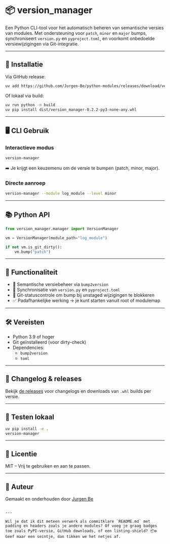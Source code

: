 # 📦 version_manager

Een Python CLI-tool voor het automatisch beheren van semantische versies van modules. Met ondersteuning voor `patch`, `minor` en `major` bumps, synchroniseert `version.py` en `pyproject.toml`, en voorkomt onbedoelde versiewijzigingen via Git-integratie.

---

## 🚀 Installatie

Via GitHub release:

```bash
uv add https://github.com/Jurgen-Be/python-modules/releases/download/version_manager-v0.2.2/version_manager-0.2.2-py3-none-any.whl
```

Of lokaal via build:

```bash
uv run python -m build
uv pip install dist/version_manager-0.2.2-py3-none-any.whl
```

---

## 🖥️ CLI Gebruik

### Interactieve modus

```bash
version-manager
```

➡️ Je krijgt een keuzemenu om de versie te bumpen (patch, minor, major).

### Directe aanroep

```bash
version-manager --module log_module --level minor
```

---

## 📚 Python API

```python
from version_manager.manager import VersionManager

vm = VersionManager(module_path="log_module")

if not vm.is_git_dirty():
    vm.bump("patch")
```

---

## 🔧 Functionaliteit

- 🔁 Semantische versiebeheer via `bump2version`
- 📂 Synchronisatie van `version.py` en `pyproject.toml`
- 🧠 Git-statuscontrole om bump bij unstaged wijzigingen te blokkeren
- ✅ Padafhankelijke werking → je kunt starten vanuit root of modulemap

---

## 🛠️ Vereisten

- Python 3.9 of hoger
- Git geïnstalleerd (voor dirty-check)
- Dependencies:
  - `bump2version`
  - `toml`

---

## 🔖 Changelog & releases

Bekijk [de releases](https://github.com/Jurgen-Be/python-modules/releases) voor changelogs en downloads van `.whl` builds per versie.

---

## 🧪 Testen lokaal

```bash
uv pip install -e .
version-manager
```

---

## 📄 Licentie

MIT – Vrij te gebruiken en aan te passen.

---

## 👤 Auteur

Gemaakt en onderhouden door [Jurgen Be](https://github.com/Jurgen-Be)

```

---

Wil je dat ik dit meteen verwerk als commitklare `README.md` met padding en headers zoals je andere modules? Of voeg je graag badges toe zoals PyPI-versie, GitHub downloads, of een linting-shield? 📦⚙️ Geef maar een seintje, dan tikken we het netjes af.
